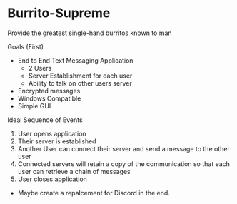 # Burrito-Supreme
Provide the greatest single-hand burritos known to man

Goals (First)
  - End to End Text Messaging Application
    - 2 Users
    - Server Establishment for each user
    - Ability to talk on other users server
  - Encrypted messages
  - Windows Compatible
  - Simple GUI
 
Ideal Sequence of Events
1. User opens application
2. Their server is established
3. Another User can connect their server and send a message to the other user
4. Connected servers will retain a copy of the communication so that each user can retrieve a chain of messages
5. User closes application
  
  
  
  
  
  
  
  
  
  
  
  
  
  - Maybe create a repalcement for Discord in the end.
  
